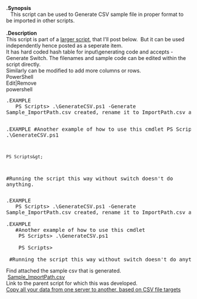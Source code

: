 <div><strong>.Synopsis</strong><br /> &nbsp;&nbsp; This script can be used to Generate CSV sample file in proper format to be imported in other scripts.</div>
<div><strong>&nbsp;</strong></div>
<div><strong>.Description</strong></div>
<div></div>
<div>This script is part of a <a href="https://gallery.technet.microsoft.com/Copy-all-your-data-from-a469573e" target="_blank"> larger script</a>, that I'll post below.&nbsp; But it can be used independently hence posted as a seperate item.</div>
<div></div>
<div>It has hard coded hash table for input\generating code and accepts -Generate Switch. The filenames and sample code can be edited within the script directly.</div>
<div>Similarly can be modified to add more columns or rows.</div>
<div>
<div class="scriptcode">
<div class="pluginEditHolder" pluginCommand="mceScriptCode">
<div class="title"><span>PowerShell</span></div>
<div class="pluginLinkHolder"><span class="pluginEditHolderLink">Edit</span>|<span class="pluginRemoveHolderLink">Remove</span></div>
<span class="hidden">powershell</span>
<pre class="hidden">.EXAMPLE
   PS Scripts&gt; .\GenerateCSV.ps1 -Generate
Sample_ImportPath.csv created, rename it to ImportPath.csv and update the values.

.EXAMPLE
   #Another example of how to use this cmdlet
    PS Scripts&gt; .\GenerateCSV.ps1 

    PS Scripts&gt; 

 #Running the script this way without switch doesn't do anything.</pre>
<div class="preview">
<pre class="powershell">.EXAMPLE&nbsp;
&nbsp;&nbsp;&nbsp;<span class="powerShell__alias">PS</span>&nbsp;Scripts&gt;&nbsp;.\GenerateCSV.ps1&nbsp;<span class="powerShell__operator">-</span>Generate&nbsp;
Sample_ImportPath.csv&nbsp;created,&nbsp;rename&nbsp;it&nbsp;to&nbsp;ImportPath.csv&nbsp;and&nbsp;update&nbsp;the&nbsp;values.&nbsp;
&nbsp;
.EXAMPLE&nbsp;
&nbsp;&nbsp;&nbsp;<span class="powerShell__com">#Another&nbsp;example&nbsp;of&nbsp;how&nbsp;to&nbsp;use&nbsp;this&nbsp;cmdlet</span>&nbsp;
&nbsp;&nbsp;&nbsp;&nbsp;<span class="powerShell__alias">PS</span>&nbsp;Scripts&gt;&nbsp;.\GenerateCSV.ps1&nbsp;&nbsp;
&nbsp;
&nbsp;&nbsp;&nbsp;&nbsp;<span class="powerShell__alias">PS</span>&nbsp;Scripts&gt;&nbsp;&nbsp;
&nbsp;
&nbsp;<span class="powerShell__com">#Running&nbsp;the&nbsp;script&nbsp;this&nbsp;way&nbsp;without&nbsp;switch&nbsp;doesn't&nbsp;do&nbsp;anything.</span></pre>
</div>
</div>
</div>
<div class="endscriptcode">Find attached the sample csv that is generated.</div>
<div class="endscriptcode"></div>
<div class="endscriptcode">&nbsp;<a id="142775" href="/scriptcenter/site/view/file/142775/1/Sample_ImportPath.csv">Sample_ImportPath.csv</a></div>
<div class="endscriptcode"></div>
<div class="endscriptcode"></div>
<div class="endscriptcode"></div>
<div class="endscriptcode">Link to the parent script for which this was developed.</div>
<div class="endscriptcode"><a href="https://gallery.technet.microsoft.com/Copy-all-your-data-from-a469573e" target="_blank">Copy all your data from one server to another, based on CSV file targets</a></div>
<div class="endscriptcode"></div>
</div>
